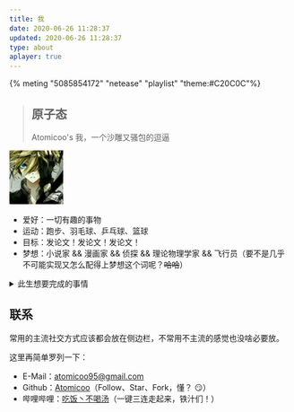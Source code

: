 ```yaml
---
title: 我
date: 2020-06-26 11:28:37
updated: 2020-06-26 11:28:37
type: about
aplayer: true
---
```


{% meting "5085854172" "netease" "playlist" "theme:#C20C0C"%}

> ## 原子态
> 
> Atomicoo's
> 我，一个沙雕又骚包的逗逼

<div class="text-center">
  <div class="site-author-avatar">
    <img src="/images/avatar.jpg" alt="portrait" title="ID : 云游君" width="96">
  </div>
</div>

- 爱好：一切有趣的事物
- 运动：跑步、羽毛球、乒乓球、篮球
- 目标：发论文！发论文！发论文！
- 梦想：小说家 && 漫画家 && 侦探 && 理论物理学家 && 飞行员（要不是几乎不可能实现又怎么配得上梦想这个词呢？<s>哈哈</s>）

<details>
<summary>此生想要完成的事情</summary>

- [ ] 维护一个超过 1k Star 的项目
- [ ] 正儿八经对喜欢的女孩表一次白
- [ ] 精通一种乐器（电子琴？架子鼓？）
- [ ] 房车旅行，四海为家地生活一年
- [ ] 成为一个至少自己并不讨厌的人

</details>

## 联系

常用的主流社交方式应该都会放在侧边栏，不常用不主流的感觉也没啥必要放。

这里再简单罗列一下：

- E-Mail：[atomicoo95@gmail.com](mailto:atomicoo95@gmail.com)
- Github：[Atomicoo](https://github.com/atomicoo)（Follow、Star、Fork，懂？ :smirk:）
- 哔哩哔哩：[吃饭丶不喝汤](https://space.bilibili.com/409646386)（一键三连走起来，铁汁们！）
